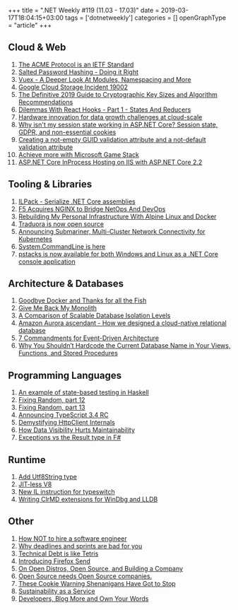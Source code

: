 +++
title = ".NET Weekly #119 (11.03 - 17.03)"
date = 2019-03-17T18:04:15+03:00
tags = ['dotnetweekly']
categories = []
openGraphType = "article"
+++

## Cloud & Web

1. [The ACME Protocol is an IETF Standard](https://letsencrypt.org/2019/03/11/acme-protocol-ietf-standard.html)
1. [Salted Password Hashing - Doing it Right](https://crackstation.net/hashing-security.htm)
1. [Vuex - A Deeper Look At Modules, Namespacing and More](https://www.youtube.com/watch?v=dGlTmR5DzP8)
1. [Google Cloud Storage Incident 19002](https://status.cloud.google.com/incident/storage/19002)
1. [The Definitive 2019 Guide to Cryptographic Key Sizes and Algorithm Recommendations](https://paragonie.com/blog/2019/03/definitive-2019-guide-cryptographic-key-sizes-and-algorithm-recommendations)
1. [Dilemmas With React Hooks - Part 1 - States And Reducers](https://yearn2learn.netlify.com/dilemmas-with-react-hooks-1)
1. [Hardware innovation for data growth challenges at cloud-scale](https://azure.microsoft.com/en-us/blog/hardware-innovation-for-data-growth-challenges-at-cloud-scale/)
1. [Why isn't my session state working in ASP.NET Core? Session state, GDPR, and non-essential cookies](https://andrewlock.net/session-state-gdpr-and-non-essential-cookies/)
1. [Creating a not-empty GUID validation attribute and a not-default validation attribute](https://andrewlock.net/creating-an-empty-guid-validation-attribute/)
1. [Achieve more with Microsoft Game Stack](https://azure.microsoft.com/en-us/blog/achieve-more-with-microsoft-game-stack/)
1. [ASP.NET Core InProcess Hosting on IIS with ASP.NET Core 2.2](https://weblog.west-wind.com/posts/2019/Mar/16/ASPNET-Core-Hosting-on-IIS-with-ASPNET-Core-22)

<!--more-->

## Tooling & Libraries

1. [ILPack - Serialize .NET Core assemblies](https://github.com/Lokad/ILPack)
1. [F5 Acquires NGINX to Bridge NetOps And DevOps](https://www.nginx.com/press/f5-acquires-nginx-to-bridge-netops-and-devops/)
1. [Rebuilding My Personal Infrastructure With Alpine Linux and Docker](https://www.wezm.net/technical/2019/02/alpine-linux-docker-infrastructure/)
1. [Traduora is now open source](https://traduora.com/)
1. [Announcing Submariner, Multi-Cluster Network Connectivity for Kubernetes](https://rancher.com/blog/2019/announcing-submariner-multi-cluster-kubernetes-networking/)
1. [System.CommandLine is here](https://github.com/dotnet/command-line-api/wiki)
1. [pstacks is now available for both Windows and Linux as a .NET Core console application](https://github.com/chrisnas/DebuggingExtensions/releases/tag/v1.6)

## Architecture & Databases

1. [Goodbye Docker and Thanks for all the Fish](https://technodrone.blogspot.com/2019/02/goodbye-docker-and-thanks-for-all-fish.html)
1. [Give Me Back My Monolith](http://www.craigkerstiens.com/2019/03/13/give-me-back-my-monolith/)
1. [A Comparison of Scalable Database Isolation Levels](https://fauna.com/blog/a-comparison-of-scalable-database-isolation-levels)
1. [Amazon Aurora ascendant - How we designed a cloud-native relational database](https://www.allthingsdistributed.com/2019/03/Amazon-Aurora-design-cloud-native-relational-database.html)
1. [7 Commandments for Event-Driven Architecture](https://rjzaworski.com/2019/03/7-commandments-for-event-driven-architecture)
1. [Why You Shouldn’t Hardcode the Current Database Name in Your Views, Functions, and Stored Procedures](https://www.red-gate.com/simple-talk/opinion/editorials/why-you-shouldnt-hardcode-the-current-database-name-in-your-views-functions-and-stored-procedures/)

## Programming Languages

1. [An example of state-based testing in Haskell](https://blog.ploeh.dk/2019/03/11/an-example-of-state-based-testing-in-haskell/)
1. [Fixing Random, part 12](https://ericlippert.com/2019/03/11/fixing-random-part-12/)
1. [Fixing Random, part 13](https://ericlippert.com/2019/03/14/fixing-random-part-13/)
1. [Announcing TypeScript 3.4 RC](https://devblogs.microsoft.com/typescript/announcing-typescript-3-4-rc/)
1. [Demystifying HttpClient Internals](https://www.stevejgordon.co.uk/demystifying-httpclient-internals-sendasync-flow-for-httprequestmessage)
1. [How Data Visibility Hurts Maintainability](https://www.yegor256.com/2019/03/12/data-and-maintainability.html)
1. [Exceptions vs the Result type in F#](https://danielwertheim.se/exceptions-vs-the-result-type-in-fsharp/)

## Runtime

1. [Add Utf8String type](https://github.com/dotnet/coreclr/pull/23209)
1. [JIT-less V8](https://v8.dev/blog/jitless)
1. [New IL instruction for typeswitch](https://github.com/dotnet/coreclr/issues/23241)
1. [Writing ClrMD extensions for WinDbg and LLDB](https://medium.com/@kevingosse/writing-clrmd-extensions-for-windbg-and-lldb-916427956f66)

## Other

1. [How NOT to hire a software engineer](http://tonsky.me/blog/hiring/)
1. [Why deadlines and sprints are bad for you](https://medium.com/@niant/why-deadlines-and-sprints-are-bad-for-you-7ee87be5d0f0)
1. [Technical Debt is like Tetris](https://medium.com/@erichiggins/technical-debt-is-like-tetris-168f64d8b700)
1. [Introducing Firefox Send](https://blog.mozilla.org/blog/2019/03/12/introducing-firefox-send-providing-free-file-transfers-while-keeping-your-personal-information-private/)
1. [On Open Distros, Open Source, and Building a Company](https://www.elastic.co/blog/on-open-distros-open-source-and-building-a-company)
1. [Open Source needs Open Source companies.](http://blog.jessitron.com/2019/03/open-source-needs-open-source-companies.html)
1. [These Cookie Warning Shenanigans Have Got to Stop](https://www.troyhunt.com/these-cookie-warning-shenanigans-have-got-to-stop/)
1. [Sustainability as a Service](https://blog.licensezero.com/2019/03/16/sustainability-as-a-service.html)
1. [Developers, Blog More and Own Your Words](https://exceptionnotfound.net/developers-own-your-words-and-blog-more)
